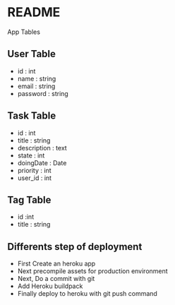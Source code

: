 # README

App Tables

## User Table

* id : int
* name : string
* email : string
* password : string

## Task Table

* id : int
* title : string
* description : text
* state : int
* doingDate : Date
* priority : int
* user_id : int

## Tag Table

* id :int
* title : string 

## Differents step of deployment

* First Create an heroku app 
* Next precompile assets for production environment
* Next, Do a commit with git
* Add Heroku buildpack
* Finally deploy to heroku with git push command


